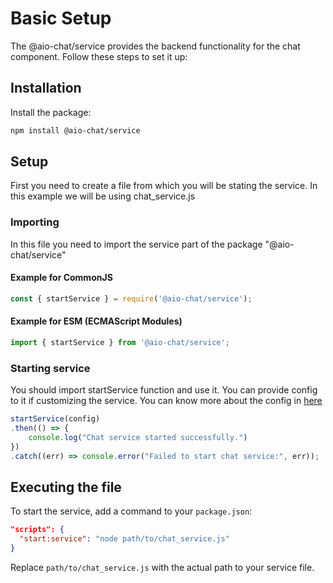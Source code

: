 # Basic Setup

The @aio-chat/service provides the backend functionality for the chat component. Follow these steps to set it up:

## Installation

Install the package:

```bash
npm install @aio-chat/service
```
## Setup 

First you need to create a file from which you will be stating the service. In this example we will be using chat_service.js 

### Importing 

In this file you need to import the service part of the package "@aio-chat/service"

#### Example for CommonJS

```javascript
const { startService } = require('@aio-chat/service');
```

#### Example for ESM (ECMAScript Modules)

```javascript
import { startService } from '@aio-chat/service';
```

### Starting service 

You should import startService function and use it. You can provide config to it if customizing the service. 
You can know more about the config in [here](./config.md)

```javascript
startService(config)
.then(() => {
    console.log("Chat service started successfully.")
})
.catch((err) => console.error("Failed to start chat service:", err));
```

## Executing the file  
To start the service, add a command to your `package.json`:

```json
"scripts": {
  "start:service": "node path/to/chat_service.js"
}
```

Replace `path/to/chat_service.js` with the actual path to your service file.